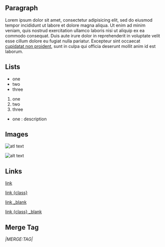 ## Paragraph

Lorem ipsum dolor sit amet, consectetur adipisicing elit, sed do eiusmod tempor incididunt ut labore et dolore magna aliqua. Ut enim ad minim veniam, quis nostrud exercitation ullamco laboris nisi ut aliquip ex ea commodo consequat. Duis aute irure dolor in reprehenderit in voluptate velit esse cillum dolore eu fugiat nulla pariatur. Excepteur sint occaecat [cupidatat non proident](/path), sunt in culpa qui officia deserunt mollit anim id est laborum.


## Lists

- one
- two
- three

1. one
2. two
3. three

- one
  :
  description



## Images

![atl text](/path/image.jpg)

![alt text](/path/image.jpg "caption")



## Links

[link](/path)

[link {class}](/path)

[link _blank](/path)

[link {class} _blank](/path)



## Merge Tag

*|MERGE:TAG|*